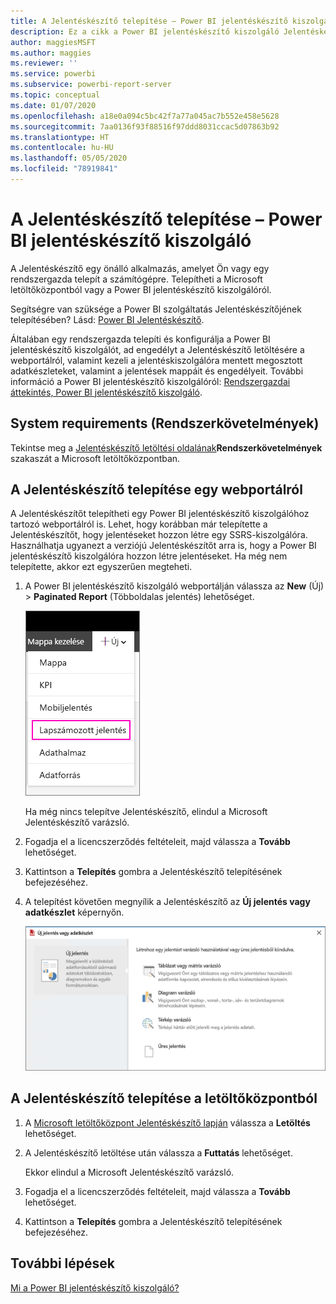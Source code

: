 ```yaml
---
title: A Jelentéskészítő telepítése – Power BI jelentéskészítő kiszolgáló
description: Ez a cikk a Power BI jelentéskészítő kiszolgáló Jelentéskészítőjének letöltési és telepítési módját ismerteti.
author: maggiesMSFT
ms.author: maggies
ms.reviewer: ''
ms.service: powerbi
ms.subservice: powerbi-report-server
ms.topic: conceptual
ms.date: 01/07/2020
ms.openlocfilehash: a18e0a094c5bc42f7a77a045ac7b552e458e5628
ms.sourcegitcommit: 7aa0136f93f88516f97ddd8031ccac5d07863b92
ms.translationtype: HT
ms.contentlocale: hu-HU
ms.lasthandoff: 05/05/2020
ms.locfileid: "78919841"
---
```

# <a name="install-report-builder---power-bi-report-server"></a>A Jelentéskészítő telepítése – Power BI jelentéskészítő kiszolgáló

A Jelentéskészítő egy önálló alkalmazás, amelyet Ön vagy egy rendszergazda telepít a számítógépre. Telepítheti a Microsoft letöltőközpontból vagy a Power BI jelentéskészítő kiszolgálóról.  

Segítségre van szüksége a Power BI szolgáltatás Jelentéskészítőjének telepítésében? Lásd: [Power BI Jelentéskészítő](../paginated-reports/report-builder-power-bi.md).
  
Általában egy rendszergazda telepíti és konfigurálja a Power BI jelentéskészítő kiszolgálót, ad engedélyt a Jelentéskészítő letöltésére a webportálról, valamint kezeli a jelentéskiszolgálóra mentett megosztott adatkészleteket, valamint a jelentések mappáit és engedélyeit. További információ a Power BI jelentéskészítő kiszolgálóról: [Rendszergazdai áttekintés, Power BI jelentéskészítő kiszolgáló](admin-handbook-overview.md).  
  
## <a name="system-requirements"></a>System requirements (Rendszerkövetelmények)
  
 Tekintse meg a [Jelentéskészítő letöltési oldalának](https://go.microsoft.com/fwlink/?LinkID=734968)**Rendszerkövetelmények** szakaszát a Microsoft letöltőközpontban.
 
## <a name="install-report-builder-from-a-web-portal"></a>A Jelentéskészítő telepítése egy webportálról
  
A Jelentéskészítőt telepítheti egy Power BI jelentéskészítő kiszolgálóhoz tartozó webportálról is. Lehet, hogy korábban már telepítette a Jelentéskészítőt, hogy jelentéseket hozzon létre egy SSRS-kiszolgálóra. Használhatja ugyanezt a verziójú Jelentéskészítőt arra is, hogy a Power BI jelentéskészítő kiszolgálóra hozzon létre jelentéseket. Ha még nem telepítette, akkor ezt egyszerűen megteheti.

1. A Power BI jelentéskészítő kiszolgáló webportálján válassza az **New** (Új) > **Paginated Report** (Többoldalas jelentés) lehetőséget.
   
    ![Új többoldalas jelentés menüje](media/quickstart-create-paginated-report/reportserver-new-paginated-report-menu.png)
   
    Ha még nincs telepítve Jelentéskészítő, elindul a Microsoft Jelentéskészítő varázsló.  
  
3.  Fogadja el a licencszerződés feltételeit, majd válassza a **Tovább** lehetőséget.  
 
5.  Kattintson a **Telepítés** gombra a Jelentéskészítő telepítésének befejezéséhez.  

2. A telepítést követően megnyílik a Jelentéskészítő az **Új jelentés vagy adatkészlet** képernyőn.
   
    ![Új jelentés vagy adatkészlet képernyő](media/quickstart-create-paginated-report/reportserver-paginated-new-report-screen.png)
 

##  <a name="install-report-builder-from-the-download-center"></a><a name="download"></a> A Jelentéskészítő telepítése a letöltőközpontból  
  
1.  A [Microsoft letöltőközpont Jelentéskészítő lapján](https://go.microsoft.com/fwlink/?LinkID=734968) válassza a **Letöltés** lehetőséget.  
  
2.  A Jelentéskészítő letöltése után válassza a **Futtatás** lehetőséget.  
  
     Ekkor elindul a Microsoft Jelentéskészítő varázsló.  
  
3.  Fogadja el a licencszerződés feltételeit, majd válassza a **Tovább** lehetőséget.  
 
5.  Kattintson a **Telepítés** gombra a Jelentéskészítő telepítésének befejezéséhez.  
 

## <a name="next-steps"></a>További lépések

[Mi a Power BI jelentéskészítő kiszolgáló?](get-started.md)

